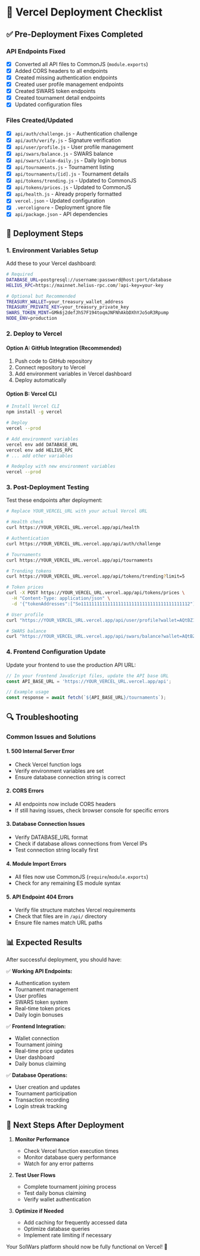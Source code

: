 # 🚀 Vercel Deployment Checklist

## ✅ Pre-Deployment Fixes Completed

### API Endpoints Fixed
- [x] Converted all API files to CommonJS (`module.exports`)
- [x] Added CORS headers to all endpoints
- [x] Created missing authentication endpoints
- [x] Created user profile management endpoints
- [x] Created SWARS token endpoints
- [x] Created tournament detail endpoints
- [x] Updated configuration files

### Files Created/Updated
- [x] `api/auth/challenge.js` - Authentication challenge
- [x] `api/auth/verify.js` - Signature verification
- [x] `api/user/profile.js` - User profile management
- [x] `api/swars/balance.js` - SWARS balance
- [x] `api/swars/claim-daily.js` - Daily login bonus
- [x] `api/tournaments.js` - Tournament listing
- [x] `api/tournaments/[id].js` - Tournament details
- [x] `api/tokens/trending.js` - Updated to CommonJS
- [x] `api/tokens/prices.js` - Updated to CommonJS
- [x] `api/health.js` - Already properly formatted
- [x] `vercel.json` - Updated configuration
- [x] `.vercelignore` - Deployment ignore file
- [x] `api/package.json` - API dependencies

## 🔧 Deployment Steps

### 1. Environment Variables Setup
Add these to your Vercel dashboard:

```bash
# Required
DATABASE_URL=postgresql://username:password@host:port/database
HELIUS_RPC=https://mainnet.helius-rpc.com/?api-key=your-key

# Optional but Recommended
TREASURY_WALLET=your_treasury_wallet_address
TREASURY_PRIVATE_KEY=your_treasury_private_key
SWARS_TOKEN_MINT=GMk6j2defJhS7F194toqmJNFNhAkbDXhYJo5oR3Rpump
NODE_ENV=production
```

### 2. Deploy to Vercel

#### Option A: GitHub Integration (Recommended)
1. Push code to GitHub repository
2. Connect repository to Vercel
3. Add environment variables in Vercel dashboard
4. Deploy automatically

#### Option B: Vercel CLI
```bash
# Install Vercel CLI
npm install -g vercel

# Deploy
vercel --prod

# Add environment variables
vercel env add DATABASE_URL
vercel env add HELIUS_RPC
# ... add other variables

# Redeploy with new environment variables
vercel --prod
```

### 3. Post-Deployment Testing

Test these endpoints after deployment:

```bash
# Replace YOUR_VERCEL_URL with your actual Vercel URL

# Health check
curl https://YOUR_VERCEL_URL.vercel.app/api/health

# Authentication
curl https://YOUR_VERCEL_URL.vercel.app/api/auth/challenge

# Tournaments
curl https://YOUR_VERCEL_URL.vercel.app/api/tournaments

# Trending tokens
curl https://YOUR_VERCEL_URL.vercel.app/api/tokens/trending?limit=5

# Token prices
curl -X POST https://YOUR_VERCEL_URL.vercel.app/api/tokens/prices \
  -H "Content-Type: application/json" \
  -d '{"tokenAddresses":["So11111111111111111111111111111111111111112"]}'

# User profile
curl "https://YOUR_VERCEL_URL.vercel.app/api/user/profile?wallet=AQtBZ1CdhWxFGfBgHirLyse9f8dRyZAuMWMQ6TALuHXR"

# SWARS balance
curl "https://YOUR_VERCEL_URL.vercel.app/api/swars/balance?wallet=AQtBZ1CdhWxFGfBgHirLyse9f8dRyZAuMWMQ6TALuHXR"
```

### 4. Frontend Configuration Update

Update your frontend to use the production API URL:

```javascript
// In your frontend JavaScript files, update the API base URL
const API_BASE_URL = 'https://YOUR_VERCEL_URL.vercel.app/api';

// Example usage
const response = await fetch(`${API_BASE_URL}/tournaments`);
```

## 🔍 Troubleshooting

### Common Issues and Solutions

#### 1. **500 Internal Server Error**
- Check Vercel function logs
- Verify environment variables are set
- Ensure database connection string is correct

#### 2. **CORS Errors**
- All endpoints now include CORS headers
- If still having issues, check browser console for specific errors

#### 3. **Database Connection Issues**
- Verify DATABASE_URL format
- Check if database allows connections from Vercel IPs
- Test connection string locally first

#### 4. **Module Import Errors**
- All files now use CommonJS (`require`/`module.exports`)
- Check for any remaining ES module syntax

#### 5. **API Endpoint 404 Errors**
- Verify file structure matches Vercel requirements
- Check that files are in `/api/` directory
- Ensure file names match URL paths

## 📊 Expected Results

After successful deployment, you should have:

✅ **Working API Endpoints:**
- Authentication system
- Tournament management
- User profiles
- SWARS token system
- Real-time token prices
- Daily login bonuses

✅ **Frontend Integration:**
- Wallet connection
- Tournament joining
- Real-time price updates
- User dashboard
- Daily bonus claiming

✅ **Database Operations:**
- User creation and updates
- Tournament participation
- Transaction recording
- Login streak tracking

## 🎯 Next Steps After Deployment

1. **Monitor Performance**
   - Check Vercel function execution times
   - Monitor database query performance
   - Watch for any error patterns

2. **Test User Flows**
   - Complete tournament joining process
   - Test daily bonus claiming
   - Verify wallet authentication

3. **Optimize if Needed**
   - Add caching for frequently accessed data
   - Optimize database queries
   - Implement rate limiting if necessary

Your SolWars platform should now be fully functional on Vercel! 🎉
